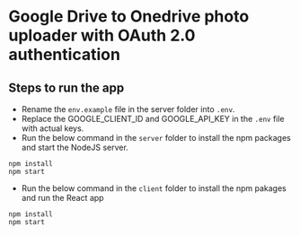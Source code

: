 # Google Drive to Onedrive photo uploader with OAuth 2.0 authentication

## Steps to run the app

- Rename the `env.example` file in the server folder into `.env`.
- Replace the GOOGLE_CLIENT_ID and GOOGLE_API_KEY in the `.env` file with actual keys.
- Run the below command in the `server` folder to install the npm packages and start the NodeJS server.

```
npm install
npm start
```

- Run the below command in the `client` folder to install the npm pakages and run the React app

```
npm install
npm start
```
